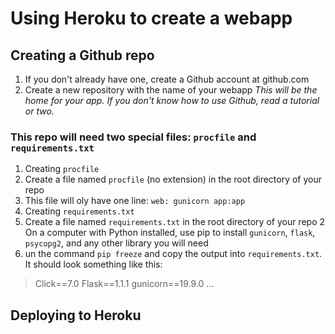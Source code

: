 # Using Heroku to create a webapp

## Creating a Github repo

1. If you don't already have one, create a Github account at github.com
2. Create a new repository with the name of your webapp _This will be the home for your app. If you don't know how to use Github, read a tutorial or two._
### This repo will need two special files: `procfile` and `requirements.txt`
1. Creating `procfile`
  1. Create a file named `procfile` (no extension) in the root directory of your repo
  2. This file will oly have one line: `web: gunicorn app:app`
2. Creating `requirements.txt`
  1. Create a file named `requirements.txt` in the root directory of your repo
  2 On a computer with Python installed, use pip to install `gunicorn`, `flask`, `psycopg2`, and any other library you will need
  3. un the command `pip freeze` and copy the output into `requirements.txt`. It should look something like this:
> Click==7.0
> Flask==1.1.1
> gunicorn==19.9.0
> ...

## Deploying to Heroku
